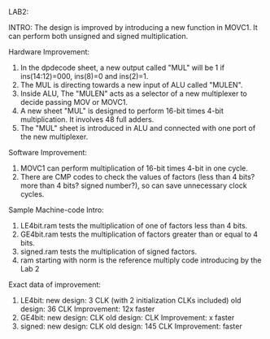 LAB2:

INTRO:
The design is improved by introducing a new function in MOVC1. 
It can perform both unsigned and signed multiplication.

Hardware Improvement:
1. In the dpdecode sheet, a new output called "MUL" will be 1 if ins(14:12)=000, ins(8)=0 and ins(2)=1.
2. The MUL is directing towards a new input of ALU called "MULEN".
3. Inside ALU, The "MULEN" acts as a selector of a new multiplexer to decide passing MOV or MOVC1.
4. A new sheet "MUL" is designed to perform 16-bit times 4-bit multiplication. It involves 48 full adders.
5. The "MUL" sheet is introduced in ALU and connected with one port of the new multiplexer.

Software Improvement:
1. MOVC1 can perform multiplication of 16-bit times 4-bit in one cycle.
2. There are CMP codes to check the values of factors (less than 4 bits? more than 4 bits? signed number?),
so can save unnecessary clock cycles.

Sample Machine-code Intro:
1. LE4bit.ram tests the multiplication of one of factors less than 4 bits.
2. GE4bit.ram tests the multiplication of factors greater than or equal to 4 bits.
3. signed.ram tests the multiplication of signed factors.
4. ram starting with norm is the reference multiply code introducing by the Lab 2

Exact data of improvement:
1. LE4bit:
   new design: 3 CLK (with 2 initialization CLKs included)
   old design: 36 CLK
   Improvement: 12x faster
2. GE4bit:
   new design: CLK
   old design:  CLK
   Improvement: x faster
3. signed:
   new design: CLK
   old design: 145 CLK
   Improvement:  faster   
